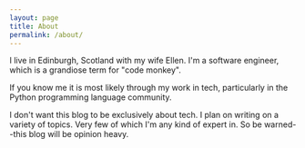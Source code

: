 ```yaml
---
layout: page
title: About
permalink: /about/
---
```


I live in Edinburgh, Scotland with my wife Ellen.
I'm a software engineer, which is a grandiose term for "code monkey".

If you know me it is most likely through my work in tech, particularly in the Python programming language community.

I don't want this blog to be exclusively about tech.
I plan on writing on a variety of topics.
Very few of which I'm any kind of expert in.
So be warned--this blog will be opinion heavy.